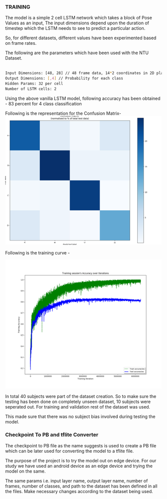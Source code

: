 ### TRAINING 

The model is a simple 2 cell LSTM network which takes a block of Pose Values as an input, 
The input dimensions depend upon the duration of timestep which the LSTM needs to see to predict a 
particular action. 

So, for different datasets, different values have been experimented based on frame rates.

The following are the parameters which have been used with the NTU Dataset. 

```bash

Input Dimensions: [48, 28] // 48 frame data, 14*2 coordinates in 2D plane(keypoints)
Output Dimensions: [,4] // Probability for each class
Hidden Params: 32 per cell 
Number of LSTM cells: 2 

```

Using the above vanilla LSTM model, following accuracy has been obtained - 83 percent for 4 class classification 

Following is the representation for the Confusion Matrix- 
![image](https://github.com/yash21saraf/ActivityRecognition/blob/master/images/NTUConfusion.png)

Following is the training curve - 

![image](https://github.com/yash21saraf/ActivityRecognition/blob/master/images/NTUTraining.png)

In total 40 subjects were part of the dataset creation. So to make sure the testing has been done on completely unseen dataset,
10 subjects were seperated out. For training and validation rest of the dataset was used. 

This made sure that there was no subject bias involved during testing the model. 

### Checkpoint To PB and tflite Converter

The checkpoint to PB file as the name suggests is used to create a PB file which can be later used for
converting the model to a tflite file. 

The purpose of the project is to try the model out on edge device. For our study we have used an android device as
an edge device and trying the model on the same. 

The same params i.e. input layer name, output layer name, number of frames, number of classes, and path to the dataset has 
been defined in all the files. Make necessary changes according to the dataset being used. 



